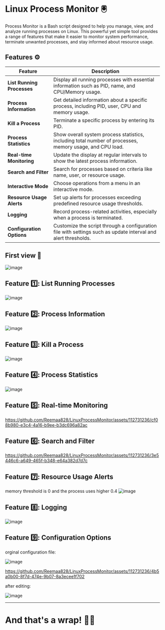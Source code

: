 # Linux Process Monitor 🖲️
Process Monitor is a Bash script designed to help you manage, view, and analyze running processes on Linux. This powerful yet simple tool provides a range of features that make it easier to monitor system performance, terminate unwanted processes, and stay informed about resource usage.

  
## Features ⚙️
| Feature                   | Description                                                                 |
|---------------------------|-----------------------------------------------------------------------------|
| **List Running Processes** | Display all running processes with essential information such as PID, name, and CPU/Memory usage. |
| **Process Information**   | Get detailed information about a specific process, including PID, user, CPU and memory usage. |
| **Kill a Process**        | Terminate a specific process by entering its PID.                            |
| **Process Statistics**    | Show overall system process statistics, including total number of processes, memory usage, and CPU load. |
| **Real-time Monitoring**  | Update the display at regular intervals to show the latest process information. |
| **Search and Filter**     | Search for processes based on criteria like name, user, or resource usage.   |
| **Interactive Mode**      | Choose operations from a menu in an interactive mode.                        |
| **Resource Usage Alerts** | Set up alerts for processes exceeding predefined resource usage thresholds.  |
| **Logging**               | Record process-related activities, especially when a process is terminated.  |
| **Configuration Options** | Customize the script through a configuration file with settings such as update interval and alert thresholds. |



## First view 🏁
![image](https://github.com/Reemaa828/LinuxProcessMonitor/assets/112731236/a7a0eb4c-864e-4170-8c66-87905e5b42cf)

## Feature 1️⃣: List Running Processes
![image](https://github.com/Reemaa828/LinuxProcessMonitor/assets/112731236/9d365885-e33a-489e-8223-ac86f7d4c044)

## Feature 2️⃣: Process Information
![image](https://github.com/Reemaa828/LinuxProcessMonitor/assets/112731236/8e9dbffa-4ae4-44f0-a38d-fda69e83d6b5)

## Feature 3️⃣: Kill a Process
![image](https://github.com/Reemaa828/LinuxProcessMonitor/assets/112731236/a0132db5-c0e5-4302-8367-4c7e8b9e8cb6)

## Feature 4️⃣: Process Statistics
![image](https://github.com/Reemaa828/LinuxProcessMonitor/assets/112731236/8ba3a4b2-4ed2-4d9a-9b85-84980f9c40db)

## Feature 5️⃣: Real-time Monitoring
https://github.com/Reemaa828/LinuxProcessMonitor/assets/112731236/cf08b980-e3c4-4a16-b9ee-b3dc696a82ac

## Feature 6️⃣: Search and Filter
https://github.com/Reemaa828/LinuxProcessMonitor/assets/112731236/3e5446c6-a649-465f-b348-e64a382d7d7c

## Feature 7️⃣: Resource Usage Alerts
memory threshold is 0 and the process uses higher 0.4
![image](https://github.com/Reemaa828/LinuxProcessMonitor/assets/112731236/8d4e9c8f-a440-43b5-8faa-53abbcb5c0c3)

## Feature 8️⃣: Logging
![image](https://github.com/Reemaa828/LinuxProcessMonitor/assets/112731236/104191a1-1938-4d37-9774-d66abc94e542)

## Feature 9️⃣: Configuration Options
orginal configuration file:

![image](https://github.com/Reemaa828/LinuxProcessMonitor/assets/112731236/f0835fdd-d3b0-414d-bfd0-99b6e7f01c0c)


https://github.com/Reemaa828/LinuxProcessMonitor/assets/112731236/4b5a0b00-8f7d-474e-9b07-8a3ecee1f702


after editing:

![image](https://github.com/Reemaa828/LinuxProcessMonitor/assets/112731236/df573650-40b9-46b3-a2bd-6de63b4a856e)

___
# And that's a wrap! 🎉🌠
